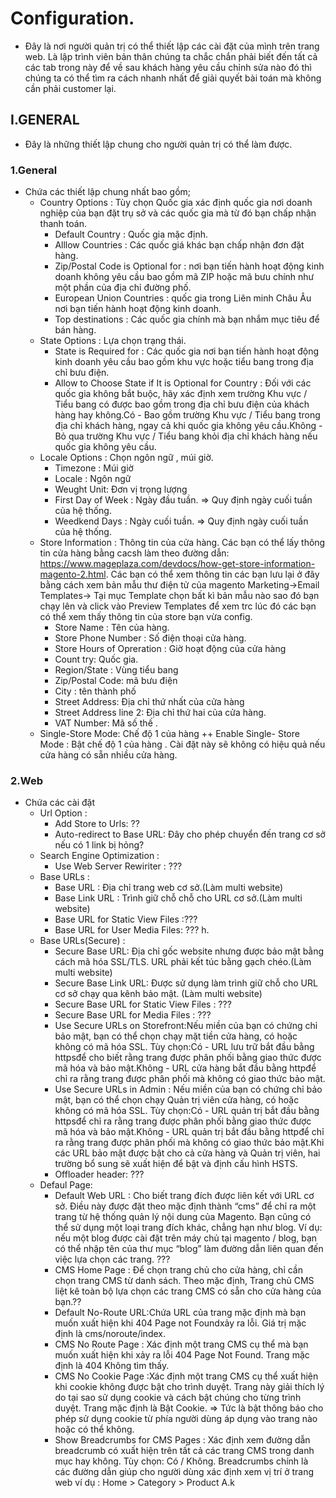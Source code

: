 # Configuration.
- Đây là nơi người quản trị có thể thiết lập các cài đặt của mình trên trang web. Là lập trình viên bản thân chúng ta chắc chắn phải biết đến tất cả các tab trong này để về sau khách hàng yêu cầu chỉnh sửa nào đó thì chúng ta có thể tìm ra cách nhanh nhất để giải quyết bài toán mà không cần phải customer lại.

## I.GENERAL 
- Đây là những thiết lập chung cho người quản trị có thể làm được.

### 1.General
- Chứa các thiết lập chung nhất bao gồm;
	+ Country Options : Tùy chọn Quốc gia xác định quốc gia nơi doanh nghiệp của bạn đặt trụ sở và các quốc gia mà từ đó bạn chấp nhận thanh toán.
		+ Default Country : Quốc gia mặc định.
		+ Alllow Countries : Các quốc giá khác bạn chấp nhận đơn đặt hàng.
		+ Zip/Postal Code is Optional for	:  nơi bạn tiến hành hoạt động kinh doanh không yêu cầu bao gồm mã ZIP hoặc mã bưu chính như một phần của địa chỉ đường phố.
		+ European Union Countries : quốc gia trong Liên minh Châu Âu nơi bạn tiến hành hoạt động kinh doanh.
		+ Top destinations	: Các quốc gia chính mà bạn nhắm mục tiêu để bán hàng.
	+ State Options : Lựa chọn trạng thái.
		+ State is Required for : Các quốc gia nơi bạn tiến hành hoạt động kinh doanh yêu cầu bao gồm khu vực hoặc tiểu bang trong địa chỉ bưu điện.
		+ Allow to Choose State if It is Optional for Country : Đối với các quốc gia không bắt buộc, hãy xác định xem trường Khu vực / Tiểu bang có được bao gồm trong địa chỉ bưu điện của khách hàng hay không.Có - Bao gồm trường Khu vực / Tiểu bang trong địa chỉ khách hàng, ngay cả khi quốc gia không yêu cầu.Không - Bỏ qua trường Khu vực / Tiểu bang khỏi địa chỉ khách hàng nếu quốc gia không yêu cầu.
	+ Locale Options : Chọn ngôn ngữ , múi giờ.
		+ Timezone : Múi giờ 
		+ Locale : Ngôn ngữ 
		+ Weught Unit: Đơn vị trọng lượng
		+ First Day of Week : Ngày đầu tuần. => Quy định ngày cuối tuần của hệ thống. 
		+ Weedkend Days : Ngày cuối tuần. => Quy định ngày cuối tuần của hệ thống.
	+ Store Information : Thông tin của cửa hàng. Các bạn có thể lấy thông tin  cửa hàng bằng cacsh làm theo đường dẫn: 	https://www.mageplaza.com/devdocs/how-get-store-information-magento-2.html. Các bạn có thể xem thông tin các bạn lưu lại ở đây bằng cách xem bản mẫu thư điện tử của magento Marketing->Email Templates-> Tại mục Template chọn bất kì bản mẫu nào sao đó bạn chạy lên và click vào  Preview Templates để xem trc lúc đó các bạn có thể xem thấy thông tin của store bạn vừa config.
		+ Store Name : Tên của hàng.
		+ Store Phone Number : Số điện thoại cửa hàng.
		+ Store Hours of Opreration : Giờ hoạt động của cửa hàng 
		+ Count try: Quốc gia.
		+ Region/State : Vùng tiểu bang 
		+ Zip/Postal Code: mã bưu điện
		+ City : tên thành phố
		+ Street Address: Địa chỉ thứ nhất của cửa hàng 
		+ Street Address line 2: Địa chỉ thứ hai của cửa hàng.
		+ VAT Number: Mã số thế .
	+ Single-Store Mode: Chế độ 1 của hàng 
		++ Enable Single- Store Mode : Bật chế độ 1 của hàng . Cài đặt này sẽ không có hiệu quả nếu cửa hàng có sẵn nhiều cửa hàng. 

### 2.Web
- Chứa các cài đặt 
	+ Url Option : 
		+ Add Store to Urls:  ?? 
		+ Auto-redirect to Base URL: Đây cho phép chuyển đến trang cơ sở nếu có 1 link bị hỏng?
	+ Search Engine Optimization : 
		+ Use Web Server Rewiriter : ???
	+ Base URLs : 
		+ Base URL : Địa chỉ trang web cơ sở.(Làm multi website)
		+ Base Link URL : Trình giữ chỗ chỗ cho URL cơ sở.(Làm multi website)
		+ Base URL for Static View Files :???
		+ Base URL for User Media Files: ???
h.
	+ Base URLs(Secure) :
		+ Secure Base URL: Địa chỉ gốc website nhưng được bảo mật bằng cách mã hóa SSL/TLS. URL phải kết túc bằng gạch chéo.(Làm multi website)
		+ Secure Base Link URL: Được sử dụng làm trình giữ chỗ cho URL cơ sở chạy qua kênh bảo mật. (Làm multi website)
		+ Secure Base URL for Static View Files : ???
		+ Secure Base URL for Media Files : ???
		+ Use Secure URLs on Storefront:Nếu miền của bạn có chứng chỉ bảo mật, bạn có thể chọn chạy mặt tiền cửa hàng, có hoặc không có mã hóa SSL. Tùy chọn:Có - URL lưu trữ bắt đầu bằng httpsđể cho biết rằng trang được phân phối bằng giao thức được mã hóa và bảo mật.Không - URL cửa hàng bắt đầu bằng httpđể chỉ ra rằng trang được phân phối mà không có giao thức bảo mật.
		+ Use Secure URLs in Admin : Nếu miền của bạn có chứng chỉ bảo mật, bạn có thể chọn chạy Quản trị viên cửa hàng, có hoặc không có mã hóa SSL. Tùy chọn:Có - URL quản trị bắt đầu bằng httpsđể chỉ ra rằng trang được phân phối bằng giao thức được mã hóa và bảo mật.Không - URL quản trị bắt đầu bằng httpđể chỉ ra rằng trang được phân phối mà không có giao thức bảo mật.Khi các URL bảo mật được bật cho cả cửa hàng và Quản trị viên, hai trường bổ sung sẽ xuất hiện để bật và định cấu hình HSTS.
		+ Offloader header: ???
	+ Defaul Page: 
		+ Default Web URL : Cho biết trang đích được liên kết với URL cơ sở. Điều này được đặt theo mặc định thành “cms” để chỉ ra một trang từ hệ thống quản lý nội dung của Magento. Bạn cũng có thể sử dụng một loại trang đích khác, chẳng hạn như blog. Ví dụ: nếu một blog được cài đặt trên máy chủ tại magento / blog, bạn có thể nhập tên của thư mục “blog” làm đường dẫn liên quan đến việc lựa chọn các trang. ???
		+ CMS Home Page : Để chọn trang chủ cho cửa hàng, chỉ cần chọn trang CMS từ danh sách. Theo mặc định, Trang chủ CMS liệt kê toàn bộ lựa chọn các trang CMS có sẵn cho cửa hàng của bạn.??
		+ Default No-Route URL:Chứa URL của trang mặc định mà bạn muốn xuất hiện khi 404 Page not Foundxảy ra lỗi. Giá trị mặc định là cms/noroute/index.
		+ CMS No Route Page : Xác định một trang CMS cụ thể mà bạn muốn xuất hiện khi xảy ra lỗi 404 Page Not Found. Trang mặc định là 404 Không tìm thấy.
		+ CMS No Cookie Page :Xác định một trang CMS cụ thể xuất hiện khi cookie không được bật cho trình duyệt. Trang này giải thích lý do tại sao sử dụng cookie và cách bật chúng cho từng trình duyệt. Trang mặc định là Bật Cookie. => Tức là bật thông báo cho phép sử dụng cookie từ phía người dùng áp dụng vào trang nào hoặc có thể không.
		+ Show Breadcrumbs for CMS Pages : Xác định xem đường dẫn breadcrumb có xuất hiện trên tất cả các trang CMS trong danh mục hay không. Tùy chọn: Có / Không. Breadcrumbs chính là các đường dẫn giúp cho người dùng xác định xem vị trí ở trang web ví dụ : Home > Category > Product A.k
